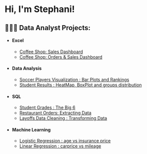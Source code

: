 <h1>Hi, I'm Stephani!</h1>

<h2>👩🏻‍💻 Data Analyst Projects:</h2>

* <h4>Excel</h4>

  - [Coffee Shop: Sales Dashboard ](https://github.com/stephsoto/DataMining/blob/2126c88a03a2e718363bfce63d9df886c0986938/Coffee%20Shop%20Sales_SS.xlsx)
  - [Coffee Shop: Orders & Sales Dashboard ](https://github.com/stephsoto/DataMining/blob/110694f75fe72c17749ae8954aacc452afe209a8/coffeeOrdersData_SS.xlsx)


* <h4>Data Analysis</h4>

  - [Soccer Players Visualization : Bar Plots and Rankings ](https://github.com/stephsoto/DataMining)
  - [Student Results : HeatMap, BoxPlot and groups distribution](https://github.com/stephsoto/DataMining/blob/main/Student_Results_Analysis_Project.ipynb)
 
* <h4>SQL</h4>

  - [Student Grades : The Big 6 ](https://github.com/stephsoto/DataMining/blob/568bcdf44d62116d4b711ddd1fc5cf5b60cbf015/BIG6_byme.sql)
  - [Restaurant Orders: Extracting Data]( https://github.com/stephsoto/DataMining/blob/993c1a6bb4413bb9b90741042fb23470bcc7d997/Restaurant_Orders_SS.sql)
  - [Layoffs Data Cleaning : Transforming Data ](https://github.com/stephsoto/DataMining/blob/main/DataCleaningProject.sql)


 
* <h4>Machine Learning</h4>

  - [Logistic Regression : age vs insurance price ](https://github.com/stephsoto/DataMining/blob/main/Logistic_Regression_S.ipynb)
  - [Linear Regression : carprice vs mileage](https://github.com/stephsoto/DataMining/blob/main/Logistic_Regression_S.ipynb)
  



<!--
**joshmadakor1/joshmadakor1** is a ✨ _special_ ✨ repository because its `README.md` (this file) appears on your GitHub profile.

Here are some ideas to get you started:

- 🔭 I’m currently working on ...
- 🌱 I’m currently learning ...
- 👯 I’m looking to collaborate on ...
- 🤔 I’m looking for help with ...
- 💬 Ask me about ...
- 📫 How to reach me: ...
- 😄 Pronouns: ...
- ⚡ Fun fact: ...
-->
